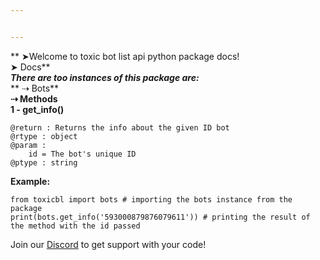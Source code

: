 ```yaml
---


---
```


<p>** ➤Welcome to toxic bot list api python package docs!<br>
➤ Docs**<br>
<em><strong>There are too instances of this package are:</strong></em><br>
** ⇢ Bots**<br>
<strong>⇢ Methods</strong><br>
<strong>1 - get_info()</strong></p>
<pre><code>@return : Returns the info about the given ID bot
@rtype : object
@param :
    id = The bot's unique ID
@ptype : string
</code></pre>
<p><strong>Example:</strong></p>
<pre class=" language-python"><code class="prism  language-python"><span class="token keyword">from</span> toxicbl <span class="token keyword">import</span> bots <span class="token comment"># importing the bots instance from the package</span>
<span class="token keyword">print</span><span class="token punctuation">(</span>bots<span class="token punctuation">.</span>get_info<span class="token punctuation">(</span><span class="token string">'593000879876079611'</span><span class="token punctuation">)</span><span class="token punctuation">)</span> <span class="token comment"># printing the result of the method with the id passed</span>
</code></pre>
<p>Join our  <a href="https://discord.gg/TrhpVN3">Discord</a>  to get support with your code!</p>


